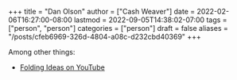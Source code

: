 +++
title = "Dan Olson"
author = ["Cash Weaver"]
date = 2022-02-06T16:27:00-08:00
lastmod = 2022-09-05T14:38:02-07:00
tags = ["person", "person"]
categories = ["person"]
draft = false
aliases = "/posts/cfeb6969-326d-4804-a08c-d232cbd40369"
+++

Among other things:

-   [Folding Ideas on YouTube](https://www.youtube.com/channel/UCyNtlmLB73-7gtlBz00XOQQ)
